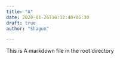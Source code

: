 ```yaml
---
title: "A"
date: 2020-01-26T10:12:40+05:30
draft: true
author: "Shagun"

---
```


This is A markdown file in the root directory